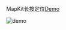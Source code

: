 MapKit长按定位[Demo](https://zhigangwu.github.io/2019/03/16/MapKit%E9%95%BF%E6%8C%89%E5%AE%9A%E4%BD%8D/)

![demo](https://github.com/zhigangwu/zhigangwu.github.io/blob/master/images/MapKit%E9%95%BF%E6%8C%89%E5%AE%9A%E4%BD%8D.gif?raw=true)
